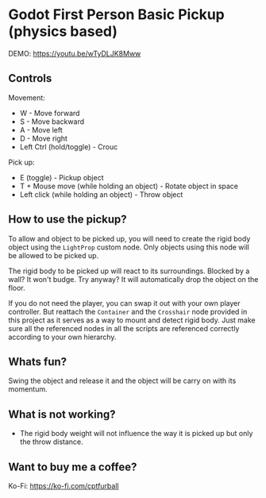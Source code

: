 # Godot First Person Basic Pickup (physics based) 

DEMO: https://youtu.be/wTyDLJK8Mww

Controls
--------

Movement:
- W - Move forward
- S - Move backward
- A - Move left
- D - Move right
- Left Ctrl (hold/toggle) - Crouc

Pick up:
- E (toggle) - Pickup object
- T + Mouse move (while holding an object) - Rotate object in space
- Left click (while holding an object) - Throw object

How to use the pickup?
----------------------
To allow and object to be picked up, you will need to create the rigid body object using the `LightProp` custom node.
Only objects using this node will be allowed to be picked up.

The rigid body to be picked up will react to its surroundings. Blocked by a wall? It won't budge. Try anyway? It will automatically drop the object on the floor.

If you do not need the player, you can swap it out with your own player controller. But reattach the `Container` and the `Crosshair` node provided in this project as it serves as a way to mount and detect rigid body. Just make sure all the referenced nodes in all the scripts are referenced correctly according to your own hierarchy.

Whats fun?
----------
Swing the object and release it and the object will be carry on with its momentum.

What is not working?
--------------------
- The rigid body weight will not influence the way it is picked up but only the throw distance.

Want to buy me a coffee?
--------------------------
Ko-Fi: https://ko-fi.com/cptfurball
